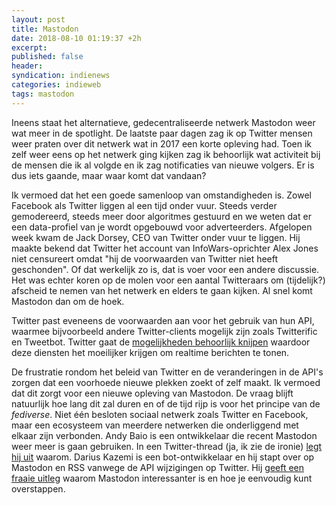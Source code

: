 ```yaml
---
layout: post
title: Mastodon 
date: 2018-08-10 01:19:37 +2h
excerpt:
published: false
header:
syndication: indienews
categories: indieweb
tags: mastodon
---
```

Ineens staat het alternatieve, gedecentraliseerde netwerk Mastodon weer wat meer in de spotlight. De laatste paar dagen zag ik op Twitter mensen weer praten over dit netwerk wat in 2017 een korte opleving had. Toen ik zelf weer eens op het netwerk ging kijken zag ik behoorlijk wat activiteit bij de mensen die ik al volgde en ik zag notificaties van nieuwe volgers. Er is dus iets gaande, maar waar komt dat vandaan?

Ik vermoed dat het een goede samenloop van omstandigheden is. Zowel Facebook als Twitter liggen al een tijd onder vuur. Steeds verder gemodereerd, steeds meer door algoritmes gestuurd en we weten dat er een data-profiel van je wordt opgebouwd voor adverteerders. Afgelopen week kwam de Jack Dorsey, CEO van Twitter onder vuur te liggen. Hij maakte bekend dat Twitter het account van InfoWars-oprichter Alex Jones niet censureert omdat "hij de voorwaarden van Twitter niet heeft geschonden". Of dat werkelijk zo is, dat is voer voor een andere discussie. Het was echter koren op de molen voor een aantal Twitteraars om (tijdelijk?) afscheid te nemen van het netwerk en elders te gaan kijken. Al snel komt Mastodon dan om de hoek. 

Twitter past eveneens de voorwaarden aan voor het gebruik van hun API, waarmee bijvoorbeeld andere Twitter-clients mogelijk zijn zoals Twitterific en Tweetbot. Twitter gaat de [mogelijkheden behoorlijk knijpen](https://www.programmableweb.com/news/twitter-kills-site-streams-users-streams-and-legacy-direct-messages-next-week/brief/2018/08/09) waardoor deze diensten het moeilijker krijgen om realtime berichten te tonen. 

De frustratie rondom het beleid van Twitter en de veranderingen in de API's zorgen dat een voorhoede nieuwe plekken zoekt of zelf maakt. Ik vermoed dat dit zorgt voor een nieuwe opleving van Mastodon. De vraag blijft natuurlijk hoe lang dit zal duren en of de tijd rijp is voor het principe van de _fediverse_. Niet één besloten sociaal netwerk zoals Twitter en Facebook, maar een ecosysteem van meerdere netwerken die onderliggend met elkaar zijn verbonden. Andy Baio is een ontwikkelaar die recent Mastodon weer meer is gaan gebruiken. In een Twitter-thread (ja, ik zie de ironie) [legt hij uit](https://twitter.com/waxpancake/status/1027793032676962305) waarom. Darius Kazemi is een bot-ontwikkelaar en hij stapt over op Mastodon en RSS vanwege de API wijzigingen op Twitter. Hij [geeft een fraaie uitleg](https://twitter.com/tinysubversions/status/1027325323317104640) waarom Mastodon interessanter is en hoe je eenvoudig kunt overstappen. 

